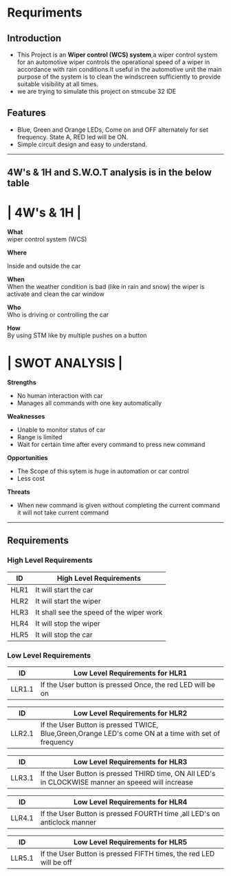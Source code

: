 # Requriments

## Introduction
 * This Project is an __Wiper control (WCS) system__,a wiper control system for an automotive wiper controls the operational speed of a wiper in accordance with rain conditions.It useful in the automotive unit the main purpose of the system is to clean the windscreen sufficiently to provide suitable visibility at all times.
 * we are trying to simulate this project on stmcube 32 IDE

##  Features
 * Blue, Green and Orange LEDs, Come on and OFF alternately for set frequency. State A, RED led will be ON.
 * Simple circuit design and easy to understand.

 ---

## 4W's & 1H and S.W.O.T analysis is in the below table 

# | 4W's & 1H | 
 __What__  
wiper control system (WCS) 

 __Where__ 
 
 Inside and outside the car

__When__   
When the weather condition is bad (like in rain and snow) the wiper is activate and clean the car window 

__Who__  
Who is driving or controlling the car 

__How__   
By using STM like by multiple pushes on a button


# | SWOT ANALYSIS | 

__Strengths__ 

* No human interaction with car
* Manages all commands with one key automatically


__Weaknesses__

* Unable to monitor status of car
* Range is limited
* Wait for certain time after every command to press new command 


__Opportunities__

* The Scope of this sytem is huge in automation or car control
* Less cost

__Threats__

* When new command is given without completing the current command it will not take current command 
---

## Requirements


### High Level Requirements

| ID | High Level Requirements |
| -------- | -------------- |
| HLR1 | It will start the car|
| HLR2 | It will start the wiper |
| HLR3 | It shall see the speed of the wiper work |
| HLR4 | It will stop the wiper |
| HLR5 | It will stop the car |

### Low Level Requirements

| ID | Low Level Requirements for HLR1|     
| ----- | ----- | 
| LLR1.1 | If the User button is pressed Once, the red LED will be on |      

| ID | Low Level Requirements for HLR2|
| ----- | ----- |
| LLR2.1 | If the User Button is pressed TWICE, Blue,Green,Orange LED's come ON at a time with set of frequency |

| ID | Low Level Requirements for HLR3| 
| -------- | -------------- |
| LLR3.1 |  If the User Button is pressed THIRD time, ON All LED's in CLOCKWISE manner an speeed will increase |  

| ID | Low Level Requirements for HLR4|
| -------- | -------------- |
| LLR4.1 | If the User Button is pressed FOURTH time ,all LED's on anticlock manner |

| ID | Low Level Requirements for HLR5|
| -------- | -------------- |
| LLR5.1 | If the User Button is pressed FIFTH times, the red LED will be off |

